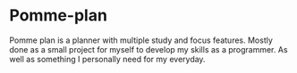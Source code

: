 # Pomme-plan
Pomme plan is a planner with multiple study and focus features. Mostly done as a small project for myself to develop my skills as a programmer. As well as something I personally need for my everyday.
